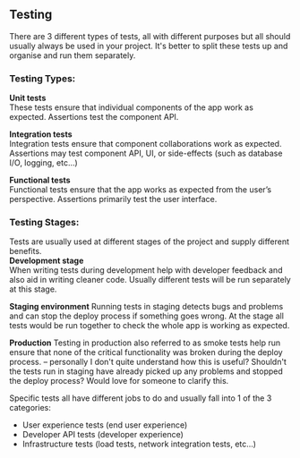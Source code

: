 ## Testing
There are 3 different types of tests, all with different purposes but all should usually always be used in your project. It's better to split these tests up and organise and run them separately.

### Testing Types:
**Unit tests** <br>
These tests ensure that individual components of the app work as expected. Assertions test the component API.

**Integration tests** <br>
Integration tests ensure that component collaborations work as expected. Assertions may test component API, UI, or side-effects (such as database I/O, logging, etc…)

**Functional tests** <br>
Functional tests ensure that the app works as expected from the user’s perspective. Assertions primarily test the user interface.

### Testing Stages:
Tests are usually used at different stages of the project and supply different benefits.<br>
**Development stage**<br>
When writing tests during development help with developer feedback and also aid in writing cleaner code. Usually different tests will be run separately at this stage.

**Staging environment**
Running tests in staging detects bugs and problems and can stop the deploy process if something goes wrong. At the stage all tests would be run together to check the whole app is working as expected.

**Production**
Testing in production also referred to as smoke tests help run ensure that none of the critical functionality was broken during the deploy process. – personally I don't quite understand how this is useful? Shouldn't the tests run in staging have already picked up any problems and stopped the deploy process? Would love for someone to clarify this.

Specific tests all have different jobs to do and usually fall into 1 of the 3 categories:
- User experience tests (end user experience)
- Developer API tests (developer experience)
- Infrastructure tests (load tests, network integration tests, etc…)

